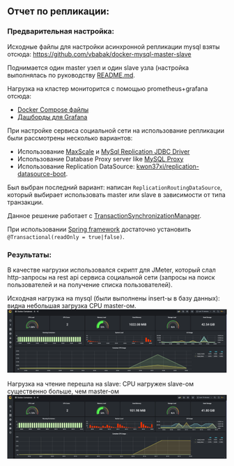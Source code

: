 ## Отчет по репликации:

### Предварительная настройка:
Исходные файлы для настройки асинхронной репликации mysql взяты отсюда: https://github.com/vbabak/docker-mysql-master-slave

Поднимается один master узел и один slave узла (настройка выполнялась по руководству [README.md](./README.md).

Нагрузка на кластер мониторится с помощью prometheus+grafana отсюда:
- [Docker Compose файлы](https://github.com/stefanprodan/dockprom)
- [Дашборды для Grafana](https://grafana.com/grafana/dashboards/893)

При настройке сервиса социальной сети на использование репликации были рассмотрены несколько вариантов:
- Использование [MaxScale](https://github.com/mariadb-corporation/MaxScale) и
 [MySql Replication JDBC Driver](http://dev.mysql.com/doc/connector-j/en/connector-j-master-slave-replication-connection.html)
- Использование Database Proxy server like [MySQL Proxy](http://dev.mysql.com/doc/mysql-proxy/en/)
- Использование Replication DataSource: [kwon37xi/replication-datasource-boot](https://github.com/kwon37xi/replication-datasource-boot).

Был выбран последний вариант: написан `ReplicationRoutingDataSource`, который выбирает использовать master или slave в зависимости от типа транзакции.

Данное решение работает с [TransactionSynchronizationManager](http://docs.spring.io/spring-framework/docs/current/javadoc-api/org/springframework/transaction/support/TransactionSynchronizationManager.html).

При использовании [Spring framework](http://spring.io/) достаточно установить `@Transactional(readOnly = true|false)`.

### Результаты:
В качестве нагрузки использовался скрипт для JMeter, который слал http-запросы на rest api сервиса социальной сети
(запросы на поиск пользователей и на получение списка пользователей).

Исходная нагрузка на mysql (были выполнены insert-ы в базу данных): видна небольшая загрузка CPU master-ом.
![Alt text](img/master_usage.png "Latency without indexes")

Нагрузка на чтение перешла на slave: CPU нагружен slave-ом существенно больше, чем master-ом
![Alt text](img/slave_load.png "Latency without indexes")